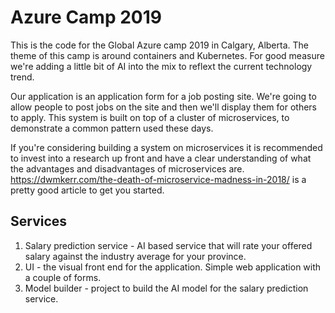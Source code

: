 # Azure Camp 2019

This is the code for the Global Azure camp 2019 in Calgary, Alberta. The theme of this camp is around containers and Kubernetes. For good measure we're adding a little bit of AI into the mix to reflext the current technology trend.

Our application is an application form for a job posting site. We're going to allow people to post jobs on the site and then we'll display them for others to apply. This system is built on top of a cluster of microservices, to demonstrate a common pattern used these days.

If you're considering building a system on microservices it is recommended to invest into a research up front and have a clear understanding of what the advantages and disadvantages of microservices are. https://dwmkerr.com/the-death-of-microservice-madness-in-2018/ is a pretty good article to get you started. 

## Services

1. Salary prediction service - AI based service that will rate your offered salary against the industry average for your province. 
1. UI - the visual front end for the application. Simple web application with a couple of forms. 
1. Model builder - project to build the AI model for the salary prediction service.

